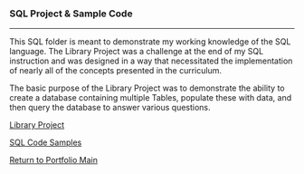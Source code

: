 ### SQL Project & Sample Code
***

This SQL folder is meant to demonstrate
my working knowledge of the SQL language.
The Library Project was a challenge at the
end of my SQL instruction and was designed
in a way that necessitated the implementation
of nearly all of the concepts presented
in the curriculum.  

The basic purpose of the Library Project
was to demonstrate the ability to create
a database containing multiple Tables,
populate these with data, and then query
the database to answer various questions.


[Library Project](../SQL-Library-Project/)

[SQL Code Samples](../SQL-Code-Samples/)

[Return to Portfolio Main](../)
